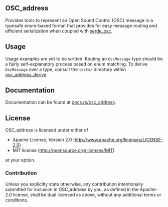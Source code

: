## OSC\_address

Provides tools to represent an Open Sound Control (OSC) message in a typesafe
enum-based format that provides for easy message routing and efficient
serialization when coupled with [serde\_osc](https://crates.io/crates/serde_osc).


## Usage

Usage examples are yet to be written. Routing an `OscMessage` type should be a fairly
self-explanatory process based on enum matching. To derive `OscMessage` over a type,
consult the `tests/` directory within [osc\_address\_derive](https://github.com/Wallacoloo/osc_address_derive).


## Documentation

Documentation can be found at [docs.rs/osc\_address](https://docs.rs/osc_address).


## License

OSC\_address is licensed under either of

   * Apache License, Version 2.0 (http://www.apache.org/licenses/LICENSE-2.0)
   * MIT license (http://opensource.org/licenses/MIT)

at your option.

### Contribution

Unless you explicitly state otherwise, any contribution intentionally submitted
for inclusion in OSC\_address by you, as defined in the Apache-2.0 license, shall be
dual licensed as above, without any additional terms or conditions.
